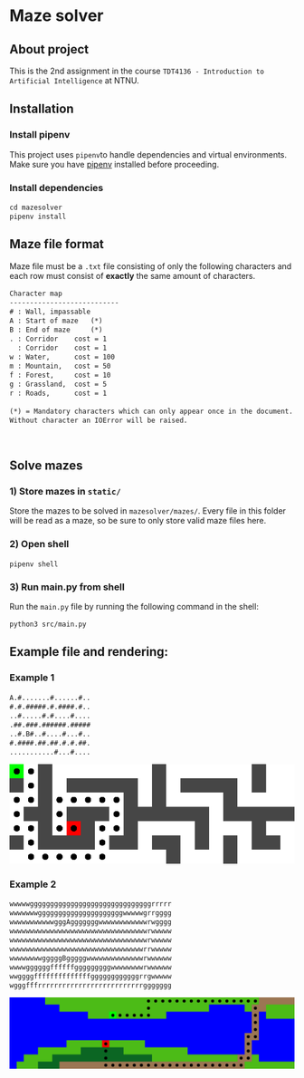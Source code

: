 
# Maze solver

## About project

This is the 2nd assignment in the course `TDT4136 - Introduction to Artificial Intelligence` at NTNU. 

## Installation
### Install pipenv

This project uses `pipenv`to handle dependencies and virtual environments. Make sure you have [pipenv](https://github.com/pypa/pipenv#installation) installed before proceeding.

### Install dependencies 
```
cd mazesolver
pipenv install
```
  
  
## Maze file format
Maze file must be a `.txt` file consisting of only the following characters and each row must 
consist of **exactly** the same amount of characters.

```
Character map
---------------------------
# : Wall, impassable
A : Start of maze   (*)
B : End of maze     (*)
. : Corridor    cost = 1
  : Corridor    cost = 1
w : Water,      cost = 100
m : Mountain,   cost = 50
f : Forest,     cost = 10
g : Grassland,  cost = 5
r : Roads,      cost = 1

(*) = Mandatory characters which can only appear once in the document.
Without character an IOError will be raised.
```
<br>

## Solve mazes

### 1) Store mazes in `static/`
Store the mazes to be solved in `mazesolver/mazes/`. Every file in this folder will be read as a maze, 
so be sure to only store valid maze files here.

### 2) Open shell
```
pipenv shell
```
### 3) Run main.py from shell
Run the `main.py` file by running the following command in the shell:
```
python3 src/main.py
```



## Example file and rendering:

### Example 1
```
A.#.......#......#..
#.#.#####.#.####.#..
..#.....#.#....#....
.##.###.######.#####
..#.B#..#....#...#..
#.####.##.##.#.#.##.
...........#...#....

```
![Image not available](examples/rendered_maze.png)


### Example 2

```
wwwwwggggggggggggggggggggggggggggggrrrrr
wwwwwwwgggggggggggggggggggggwwwwwgrrgggg
wwwwwwwwwwwgggAgggggggwwwwwwwwwwwwrwgggg
wwwwwwwwwwwwwwwwwwwwwwwwwwwwwwwwwwrwwwww
wwwwwwwwwwwwwwwwwwwwwwwwwwwwwwwwwwrwwwww
wwwwwwwwwwwwwwwwwwwwwwwwwwwwwwwwwrrwwwww
wwwwwwwwgggggBgggggwwwwwwwwwwwwwwrwwwwww
wwwwggggggffffffgggggggggwwwwwwwwrwwwwww
wwggggffffffffffffffggggggggggggrrgwwwww
wgggfffrrrrrrrrrrrrrrrrrrrrrrrrrrggggggg

```

![Image not available](examples/rendered_maze_2.png)


